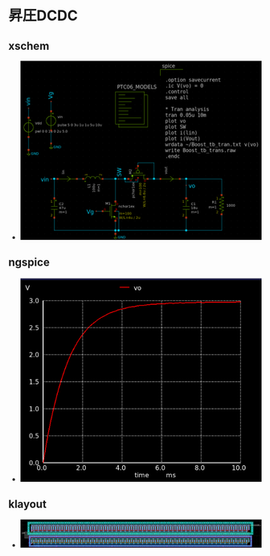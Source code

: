 # 昇圧DCDC
## xschem
- ![Boost_xschem](images/Boost_xschem.png)

## ngspice
- ![Boost_ngspice](images/Boost_ngspice.png)

## klayout
- ![Boost_klayout](images/Boost_klayout.png)
